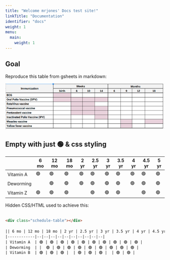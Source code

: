 ```yaml
---
title: "Welcome mrjones' Docs test site!"
linkTitle: "Documentation"
identifier: "docs"
weight: 1
menu:
  main:
    weight: 1
---
```


## Goal

Reproduce this table from gsheets in markdown:

![](./ad.hoc.png )



## Empty with just 🟢 & css styling

<div class="schedule-table"></div>

|| 6 mo | 12 mo | 18 mo | 2 yr | 2.5 yr | 3 yr | 3.5 yr | 4 yr | 4.5 yr | 5 yr | 
|------------|--|--|--|--|--|--|--|--|--|--|
| Vitamin A  | 🟢 | 🟢 | 🟢 | 🟢 | 🟢 | 🟢 | 🟢 | 🟢 | 🟢 | 🟢 |
| Deworming  | |  🟢 | 🟢 | 🟢 | 🟢 | 🟢 | 🟢 | 🟢 | 🟢 | 🟢 |
| Vitamin Z  | 🟢 | 🟢 | 🟢 |  | 🟢 | 🟢 | 🟢 |  | 🟢 | 🟢 |

Hidden CSS/HTML used to achieve this:

```html

<div class="schedule-table"></div>

|| 6 mo | 12 mo | 18 mo | 2 yr | 2.5 yr | 3 yr | 3.5 yr | 4 yr | 4.5 yr | 5 yr |
|------------|--|--|--|--|--|--|--|--|--|--|
| Vitamin A  | 🟢 | 🟢 | 🟢 | 🟢 | 🟢 | 🟢 | 🟢 | 🟢 | 🟢 | 🟢 |
| Deworming  | |  🟢 | 🟢 | 🟢 | 🟢 | 🟢 | 🟢 | 🟢 | 🟢 | 🟢 |
| Vitamin B  | 🟢 | 🟢 | 🟢 |  | 🟢 | 🟢 | 🟢 |  | 🟢 | 🟢 |
```
